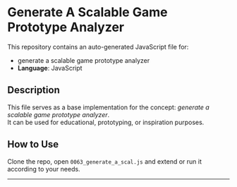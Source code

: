 # Generate A Scalable Game Prototype Analyzer

This repository contains an auto-generated JavaScript file for:

- generate a scalable game prototype analyzer
- **Language**: JavaScript

## Description

This file serves as a base implementation for the concept: *generate a scalable game prototype analyzer*.  
It can be used for educational, prototyping, or inspiration purposes.

## How to Use

Clone the repo, open `0063_generate_a_scal.js` and extend or run it according to your needs.

---


